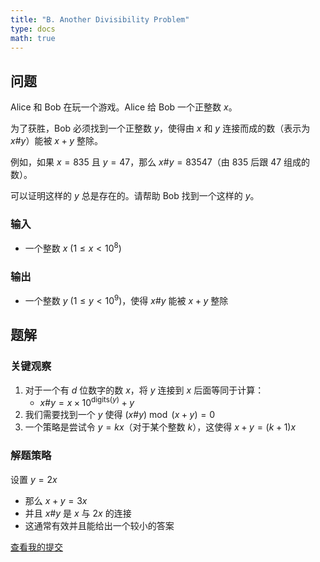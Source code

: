 ```yaml
---
title: "B. Another Divisibility Problem"
type: docs
math: true
---
```


## 问题

Alice 和 Bob 在玩一个游戏。Alice 给 Bob 一个正整数 $x$。

为了获胜，Bob 必须找到一个正整数 $y$，使得由 $x$ 和 $y$ 连接而成的数（表示为 $x \# y$）能被 $x + y$ 整除。

例如，如果 $x = 835$ 且 $y = 47$，那么 $x \# y = 83547$（由 835 后跟 47 组成的数）。

可以证明这样的 $y$ 总是存在的。请帮助 Bob 找到一个这样的 $y$。

### 输入
-   一个整数 $x$ ($1 \leq x < 10^8$)

### 输出
-   一个整数 $y$ ($1 \leq y < 10^9$)，使得 $x \# y$ 能被 $x + y$ 整除

## 题解

### 关键观察

1.  对于一个有 $d$ 位数字的数 $x$，将 $y$ 连接到 $x$ 后面等同于计算：
    -   $x \# y = x \times 10^{\text{digits}(y)} + y$
2.  我们需要找到一个 $y$ 使得 $(x \# y) \bmod (x + y) = 0$
3.  一个策略是尝试令 $y = kx$（对于某个整数 $k$），这使得 $x + y = (k+1)x$

### 解题策略
设置 $y = 2x$
-   那么 $x + y = 3x$
-   并且 $x \# y$ 是 $x$ 与 $2x$ 的连接
-   这通常有效并且能给出一个较小的答案

[查看我的提交](https://codeforces.com/contest/2140/submission/337889269)